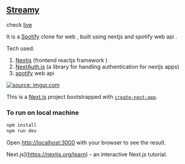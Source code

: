 ## [Streamy](https://streamy-eight.vercel.app/)

check [live](https://streamy-eight.vercel.app/)

It is a [Spotify](https://open.spotify.com/) clone for web , built using nextjs and spotify web api .

Tech used:

1.  [Nextjs](https://nextjs.org/) (frontend reactjs framework )
2.  [NextAuth.js](https://next-auth.js.org/) (a library for handling authentication for nextjs apps)
3.  [spotify](https://developer.spotify.com/documentation/web-api/reference/#/) web api

<a href="https://imgur.com/0ExijdZ"><img src="https://i.imgur.com/0ExijdZ.gif" title="source: imgur.com" /></a>

This is a [Next.js](https://nextjs.org/) project bootstrapped with [`create-next-app`](https://github.com/vercel/next.js/tree/canary/packages/create-next-app).

### To run on local machine

```bash
npm install
npm run dev

```

Open [http://localhost:3000](http://localhost:3000) with your browser to see the result.

Next.js](https://nextjs.org/learn) - an interactive Next.js tutorial.
